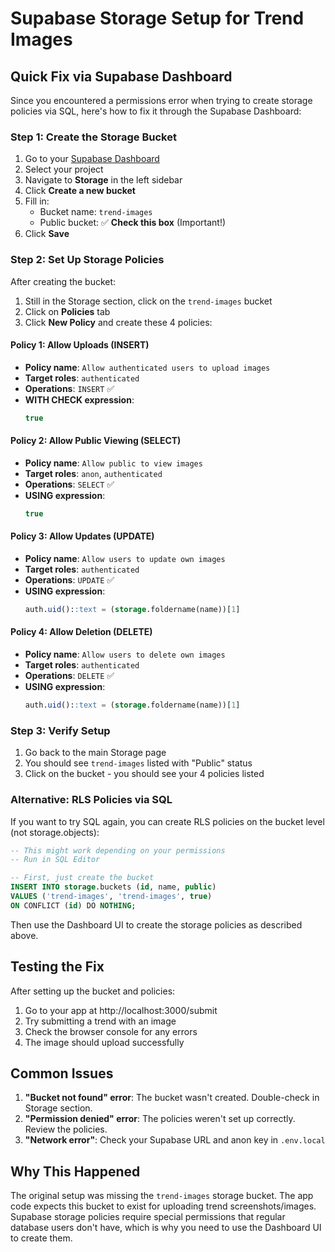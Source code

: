 # Supabase Storage Setup for Trend Images

## Quick Fix via Supabase Dashboard

Since you encountered a permissions error when trying to create storage policies via SQL, here's how to fix it through the Supabase Dashboard:

### Step 1: Create the Storage Bucket

1. Go to your [Supabase Dashboard](https://app.supabase.com)
2. Select your project
3. Navigate to **Storage** in the left sidebar
4. Click **Create a new bucket**
5. Fill in:
   - Bucket name: `trend-images`
   - Public bucket: ✅ **Check this box** (Important!)
6. Click **Save**

### Step 2: Set Up Storage Policies

After creating the bucket:

1. Still in the Storage section, click on the `trend-images` bucket
2. Click on **Policies** tab
3. Click **New Policy** and create these 4 policies:

#### Policy 1: Allow Uploads (INSERT)
- **Policy name**: `Allow authenticated users to upload images`
- **Target roles**: `authenticated`
- **Operations**: `INSERT` ✅
- **WITH CHECK expression**: 
  ```sql
  true
  ```

#### Policy 2: Allow Public Viewing (SELECT)
- **Policy name**: `Allow public to view images`
- **Target roles**: `anon`, `authenticated` 
- **Operations**: `SELECT` ✅
- **USING expression**:
  ```sql
  true
  ```

#### Policy 3: Allow Updates (UPDATE)
- **Policy name**: `Allow users to update own images`
- **Target roles**: `authenticated`
- **Operations**: `UPDATE` ✅
- **USING expression**:
  ```sql
  auth.uid()::text = (storage.foldername(name))[1]
  ```

#### Policy 4: Allow Deletion (DELETE)
- **Policy name**: `Allow users to delete own images`
- **Target roles**: `authenticated`
- **Operations**: `DELETE` ✅
- **USING expression**:
  ```sql
  auth.uid()::text = (storage.foldername(name))[1]
  ```

### Step 3: Verify Setup

1. Go back to the main Storage page
2. You should see `trend-images` listed with "Public" status
3. Click on the bucket - you should see your 4 policies listed

### Alternative: RLS Policies via SQL

If you want to try SQL again, you can create RLS policies on the bucket level (not storage.objects):

```sql
-- This might work depending on your permissions
-- Run in SQL Editor

-- First, just create the bucket
INSERT INTO storage.buckets (id, name, public)
VALUES ('trend-images', 'trend-images', true)
ON CONFLICT (id) DO NOTHING;
```

Then use the Dashboard UI to create the storage policies as described above.

## Testing the Fix

After setting up the bucket and policies:

1. Go to your app at http://localhost:3000/submit
2. Try submitting a trend with an image
3. Check the browser console for any errors
4. The image should upload successfully

## Common Issues

1. **"Bucket not found" error**: The bucket wasn't created. Double-check in Storage section.
2. **"Permission denied" error**: The policies weren't set up correctly. Review the policies.
3. **"Network error"**: Check your Supabase URL and anon key in `.env.local`

## Why This Happened

The original setup was missing the `trend-images` storage bucket. The app code expects this bucket to exist for uploading trend screenshots/images. Supabase storage policies require special permissions that regular database users don't have, which is why you need to use the Dashboard UI to create them.
